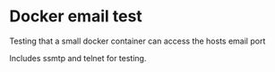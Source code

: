 # Docker email test

Testing that a small docker container can access the hosts email port

Includes ssmtp and telnet for testing.

